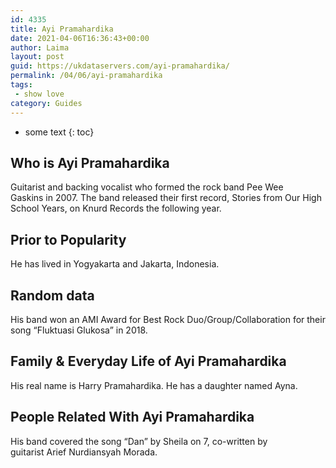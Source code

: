 ```yaml
---
id: 4335
title: Ayi Pramahardika
date: 2021-04-06T16:36:43+00:00
author: Laima
layout: post
guid: https://ukdataservers.com/ayi-pramahardika/
permalink: /04/06/ayi-pramahardika
tags:
 - show love
category: Guides
---
```


* some text
{: toc}


## Who is Ayi Pramahardika
                  
                  
                  
Guitarist and backing vocalist who formed the rock band Pee Wee Gaskins in 2007. The band released their first record, Stories from Our High School Years, on Knurd Records the following year. 
                  
              
            
              
            
                
                
                
## Prior to Popularity
                  
                  
                  
He has lived in Yogyakarta and Jakarta, Indonesia. 
                  
              
            
              
            
                
                
                
## Random data
                  
                  
                  
His band won an AMI Award for Best Rock Duo/Group/Collaboration for their song &#8220;Fluktuasi Glukosa&#8221; in 2018.
                  
              
            
              
            
                
                
                
## Family & Everyday Life of Ayi Pramahardika
                  
                  
                  
His real name is Harry Pramahardika. He has a daughter named Ayna. 
                  
              
            
              
            
                
                
                
## People Related With Ayi Pramahardika
                  
                  
                  
His band covered the song &#8220;Dan&#8221; by Sheila on 7, co-written by guitarist Arief Nurdiansyah Morada.
                  
              
            
              
            
                
              
            
              
              
            
            
              
            
          
          
          
